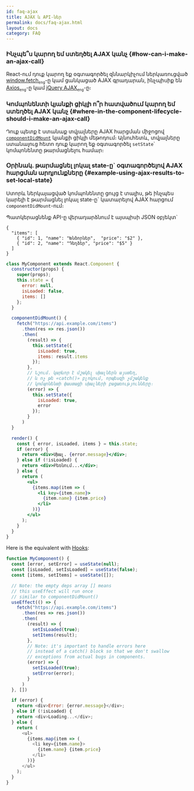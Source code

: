 ```yaml
---
id: faq-ajax
title: AJAX և API-ներ
permalink: docs/faq-ajax.html
layout: docs
category: FAQ
---
```


### Ինչպե՞ս կարող եմ ստեղծել AJAX կանչ {#how-can-i-make-an-ajax-call}

React-ում դուք կարող եք օգտագործել զննարկիչում ներկառուցված [window.fetch](https://developer.mozilla.org/en-US/docs/Web/API/Fetch_API)<sub>`eng`</sub>-ը կամ ցանկացած AJAX գրադարան, ինչպիսիք են [Axios](https://github.com/axios/axios)<sub>`eng`</sub>-ը կամ [jQuery AJAX](https://api.jquery.com/jQuery.ajax/)<sub>`eng`</sub>-ը։

### Կոմպոնենտի կյանքի ցիկլի ո՞ր հատվածում կարող եմ ստեղծել AJAX կանչ {#where-in-the-component-lifecycle-should-i-make-an-ajax-call}

Դուք պետք է ստանաք տվյալները AJAX հարցման միջոցով [`componentDidMount`](/docs/react-component.html#mounting) կյանքի ցիկլի մեթոդում։ Այնուհետև, տվյալները ստանալուց հետո դուք կարող եք օգտագործել `setState`\` կոմպոնենտը թարմացնելու համար։

### Օրինակ. թարմացնել լոկալ state-ը\` օգտագործելով AJAX հարցման արդյունքները {#example-using-ajax-results-to-set-local-state}

Ստորև ներկայացված կոմպոնենտը ցույց է տալիս, թե ինչպես կարելի է թարմացնել լոկալ state-ը\` կատարելով AJAX հարցում `componentDidMount`-ում։

Պատկերացնենք API-ը վերադարձնում է այսպիսի JSON օբյեկտ\`

```
{
  "items": [
    { "id": 1, "name": "Խնձորներ",  "price": "$2" },
    { "id": 2, "name": "Դեղձեր", "price": "$5" }
  ] 
}
```

```jsx
class MyComponent extends React.Component {
  constructor(props) {
    super(props);
    this.state = {
      error: null,
      isLoaded: false,
      items: []
    };
  }

  componentDidMount() {
    fetch("https://api.example.com/items")
      .then(res => res.json())
      .then(
        (result) => {
          this.setState({
            isLoaded: true,
            items: result.items
          });
        },
        // Նշում. կարևոր է մշակել սխալներն այստեղ,
        // և ոչ թե «catch()» բլոկում, որպեսզի չմշակենք
        // կոմպոնենտի փաստացի սխալների բացառությունները։
        (error) => {
          this.setState({
            isLoaded: true,
            error
          });
        }
      )
  }

  render() {
    const { error, isLoaded, items } = this.state;
    if (error) {
      return <div>Սխալ. {error.message}</div>;
    } else if (!isLoaded) {
      return <div>Բեռնում...</div>;
    } else {
      return (
        <ul>
          {items.map(item => (
            <li key={item.name}>
              {item.name} {item.price}
            </li>
          ))}
        </ul>
      );
    }
  }
}
```

Here is the equivalent with [Hooks](https://reactjs.org/docs/hooks-intro.html): 

```js
function MyComponent() {
  const [error, setError] = useState(null);
  const [isLoaded, setIsLoaded] = useState(false);
  const [items, setItems] = useState([]);

  // Note: the empty deps array [] means
  // this useEffect will run once
  // similar to componentDidMount()
  useEffect(() => {
    fetch("https://api.example.com/items")
      .then(res => res.json())
      .then(
        (result) => {
          setIsLoaded(true);
          setItems(result);
        },
        // Note: it's important to handle errors here
        // instead of a catch() block so that we don't swallow
        // exceptions from actual bugs in components.
        (error) => {
          setIsLoaded(true);
          setError(error);
        }
      )
  }, [])

  if (error) {
    return <div>Error: {error.message}</div>;
  } else if (!isLoaded) {
    return <div>Loading...</div>;
  } else {
    return (
      <ul>
        {items.map(item => (
          <li key={item.name}>
            {item.name} {item.price}
          </li>
        ))}
      </ul>
    );
  }
}
```
